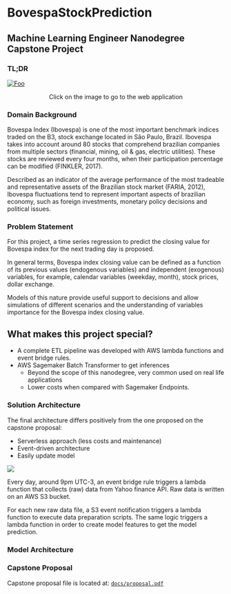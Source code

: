 # BovespaStockPrediction
## Machine Learning Engineer Nanodegree Capstone Project

### TL;DR

[![Foo](https://i.imgur.com/Moqw1IT.png)](http://udacity-capstone-977053370764-us-east-1.s3-website-us-east-1.amazonaws.com/)
<p align="center">Click on the image to go to the web application</p>

### Domain Background

Bovespa Index (Ibovespa) is one of the most important benchmark indices traded on the B3, stock exchange located in São Paulo, Brazil. Ibovespa takes into account around 80 stocks that comprehend brazilian companies from multiple sectors (financial, mining, oil & gas, electric utilities). These stocks are reviewed every four months, when their participation percentage can be modified (FINKLER, 2017).

Described as an indicator of the average performance of the most tradeable and representative assets of the Brazilian stock market (FARIA, 2012), Ibovespa fluctuations tend to represent important aspects of brazilian economy, such as foreign investments, monetary policy decisions and political issues.

### Problem Statement

For this project, a time series regression to predict the closing value for Bovespa index for the next trading day is proposed. 

In general terms, Bovespa index closing value can be defined as a function of its previous values (endogenous variables) and independent (exogenous) variables, for example, calendar variables (weekday, month), stock prices, dollar exchange.

Models of this nature provide useful support to decisions and allow simulations of different scenarios and the understanding of variables importance for the Bovespa index closing value.

## What makes this project special?

- A complete ETL pipeline was developed with AWS lambda functions and event bridge rules.
- AWS Sagemaker Batch Transformer to get inferences
    - Beyond the scope of this nanodegree, very common used on real life applications
    - Lower costs when compared with Sagemaker Endpoints.

### Solution Architecture

The final architecture differs positively from the one proposed on the capstone proposal:

- Serverless approach (less costs and maintenance)
- Event-driven architecture
- Easily update model

![](https://i.imgur.com/ApproIO.png)

Every day, around 9pm UTC-3, an event bridge rule triggers a lambda function that collects (raw) data from Yahoo finance API. Raw data is written on an AWS S3 bucket.

For each new raw data file, a S3 event notification triggers a lambda function to execute data preparation scripts. The same logic triggers a lambda function in order to create model features to get the model prediction.



### Model Architecture




### Capstone Proposal

Capstone proposal file is located at: [`docs/proposal.pdf`](https://github.com/adelmofilho/BovespaStockPrediction/blob/main/docs/proposal.pdf)